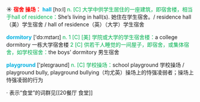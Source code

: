 ☀ <font color="red">**宿舍 操场：**</font>
<font color="sky blue">**hall**</font> [hɔ:l] 
<font color="#00b050">n. [C] 大学中供学生居住的一座建筑，即宿舍楼，相当于hall of residence：</font>She’s living in hall(s). 她住在学生宿舍。/ residence hall（美）学生宿舍 / hall of residence（英）（大学）学生宿舍

<font color="sky blue">**dormitory**</font> ['dɔ:mɪtərɪ] 
<font color="#00b050">n. 1 [C] [美] 学院或大学的学生宿舍楼：</font>a college dormitory 一栋大学宿舍楼 <font color="#00b050">2 [C] 供若干人睡觉的一间屋子，即宿舍，或集体宿舍，如学校宿舍：</font>the boys’ dormitory 男生宿舍

<font color="sky blue">**playground**</font> ['pleɪgraʊnd] 
<font color="#00b050">n. [C] 学校操场：</font>school playground 学校操场 / playground bully, playground bullying（均尤英）操场上的恃强凌弱者；操场上恃强凌弱的行为

· 表示“食堂”的词群见[[20餐厅 食堂]]
